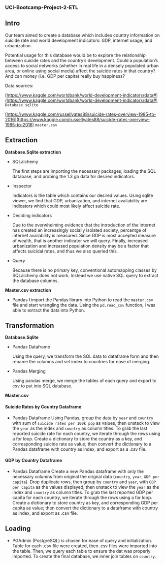 ### UCI-Bootcamp-Project-2-ETL

## Intro

Our team aimed to create a database which includes country information on suicide rate and world development indicators: GDP, internet usage, and urbanization.

  

Potential usage for this database would be to explore the relationship between suicide rates and the country’s development. Could a population’s access to social networks (whether in real life in a densely populated urban area, or online using social media) affect the suicide rates in that country? And can money (i.e. GDP per capita) really buy happiness?

  

Data sources:

[https://www.kaggle.com/worldbank/world-development-indicators/data#](https://www.kaggle.com/worldbank/world-development-indicators/data#) `Database.sqlite`

[https://www.kaggle.com/russellyates88/suicide-rates-overview-1985-to-2016](https://www.kaggle.com/russellyates88/suicide-rates-overview-1985-to-2016) `master.csv`

## Extraction

**Database.Sqlite extraction**

 - SQLalchemy

	The first steps are importing the necessary packages, loading the SQL database, and probing the 1.3 gb data for desired indicators.

 - Inspector

	Indicators is the table which contains our desired values. Using sqlite viewer, we find that GDP, urbanization, and internet availability are indicators which could most likely affect suicide rate.
	

- Deciding indicators 

	Due to the overwhelming evidence that the introduction of the internet has created an increasingly socially isolated society, percentge of internet availability is measured. Since GDP is most accepted measure of wealth, that is another indicator we will query. Finally, increased urbanization and increased population density may be a factor that affects suicidal rates, and thus we also queried this.

- Query

	Because there is no primary key, conventional automapping classes by SQLalchemy does not work. Instead we use native SQL query to extract the database columns.

  

**Master.csv extraction**

- Pandas
	I import the Pandas library into Python to read the `master.csv` file and start wrangling the data. Using the `pd.read_csv` function, I was able to extract the data into Python.

## Transformation

**Database.Sqlite**

 - Pandas Dataframe

	Using the query, we transform the SQL data to dataframe form and then rename the columns and set index to countries for ease of merging.

 - Pandas Merging

	Using pandas merge, we merge the tables of each query and export to csv to put into SQL database.

  

**Master.csv**

#### Suicide Rates by Country Dataframe

* Pandas Dataframe
	Using Pandas, group the data by `year` and `country` with sum of `suicide rates per 100k pop` as values, then unstack to view the `year` as the index and `country` as column titles. To grab the last reported suicide rate for each country, we iterate through the rows using a for loop. Create a dictionary to store the country as a key, and corresponding suicide rate as value; then convert the dictionary to a Pandas dataframe with country as index, and export as a .csv file.

#### GDP by Country Dataframe

* Pandas Dataframe
	Create a new Pandas dataframe with only the necessary columns from original the orignal data (`country`, `year`, `GDP per capita`). Drop duplicate rows, then group by `country` and `year`, with `GDP per capita` as the values displayed, then unstack to view the `year` as the index and `country` as column titles. To grab the last reported GDP per capita for each country, we iterate through the rows using a for loop. Create a dictionary to store country as key, and corresponding GDP per capita as value; then convert the dictionary to a dataframe with country as index, and export as .csv file.

## Loading

* PGAdmin (PostgreSQL) is chosen for ease of query and initialization. Table for each .csv file were created, then .csv files were imported into the table. Then, we query each table to ensure the dat was properly imported. To create the final database, we inner join tables on `country`.
